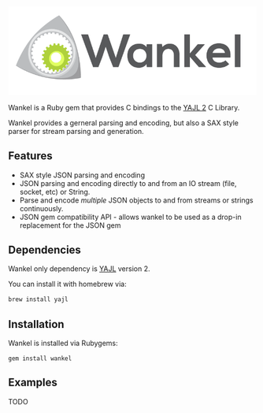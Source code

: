 <a href="vikingjs.org">![Wankel](/logo.png)</a>

Wankel is a Ruby gem that provides C bindings to the [YAJL 2](http://lloyd.github.io/yajl/)
C Library.

Wankel provides a gerneral parsing and encoding, but also a SAX style parser for
stream parsing and generation.

Features
--------

* SAX style JSON parsing and encoding
* JSON parsing and encoding directly to and from an IO stream (file, socket, etc)
  or String.
* Parse and encode *multiple* JSON objects to and from streams or strings
  continuously.
* JSON gem compatibility API - allows wankel to be used as a drop-in
  replacement for the JSON gem

Dependencies
------------

Wankel only dependency is [YAJL](http://lloyd.github.io/yajl/) version 2.

You can install it with homebrew via:

``` bash
brew install yajl
```

Installation
------------

Wankel is installed via Rubygems:

```
gem install wankel
```

Examples
--------

TODO
